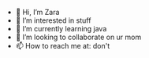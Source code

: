 - 👋 Hi, I’m Zara
- 👀 I’m interested in stuff
- 🌱 I’m currently learning java
- 💞️ I’m looking to collaborate on ur mom
- 📫 How to reach me at: don't

<!---
STFU-IDGAF/STFU-IDGAF is a ✨ special ✨ repository because its `README.md` (this file) appears on your GitHub profile.
You can click the Preview link to take a look at your changes.
--->
